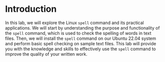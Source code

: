 # Introduction

In this lab, we will explore the Linux `spell` command and its practical applications. We will start by understanding the purpose and functionality of the `spell` command, which is used to check the spelling of words in text files. Then, we will install the `spell` command on our Ubuntu 22.04 system and perform basic spell checking on sample text files. This lab will provide you with the knowledge and skills to effectively use the `spell` command to improve the quality of your written work.
